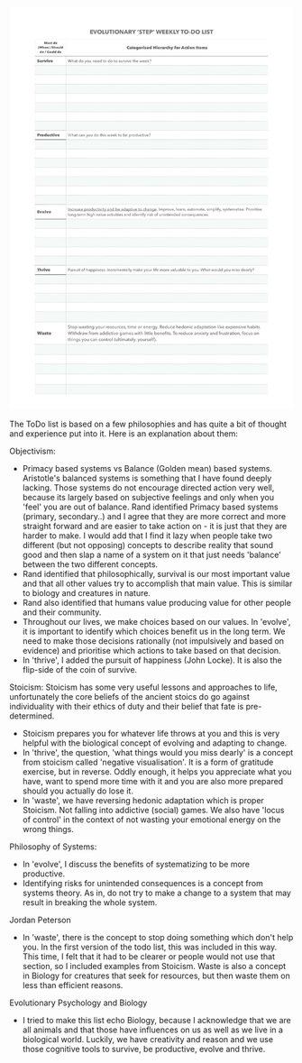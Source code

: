 ![todo_list](/todo_list.jpg?raw=true "ToDo List")

The ToDo list is based on a few philosophies and has quite a bit of thought and experience put into it.
Here is an explanation about them:


Objectivism: 
- Primacy based systems vs Balance (Golden mean) based systems. Aristotle's balanced systems is something that I have found deeply lacking. Those systems do not encourage directed action very well, because its largely based on subjective feelings and only when you 'feel' you are out of balance. Rand identified Primacy based systems (primary, secondary..) and I agree that they are more correct and more straight forward and are easier to take action on - it is just that they are harder to make. I would add that I find it lazy when people take two different (but not opposing) concepts to describe reality that sound good and then slap a name of a system on it that just needs 'balance' between the two different concepts. 
- Rand identified that philosophically, survival is our most important value and that all other values try to accomplish that main value. This is similar to biology and creatures in nature.
- Rand also identified that humans value producing value for other people and their community. 
- Throughout our lives, we make choices based on our values. In 'evolve', it is important to identify which choices
benefit us in the long term. We need to make those decisions rationally (not impulsively and based on evidence) and prioritise which actions to take based on that decision.
- In 'thrive', I added the pursuit of happiness (John Locke). It is also the flip-side of the coin of survive.

Stoicism:
Stoicism has some very useful lessons and approaches to life, unfortunately the core beliefs of the ancient stoics do go against individuality with their ethics of duty and their belief that fate is pre-determined. 
- Stoicism prepares you for whatever life throws at you and this is very helpful with the biological concept of evolving and adapting to change.
- In 'thrive', the question, 'what things would you miss dearly' is a concept from stoicism called 'negative visualisation'. It is a form of gratitude exercise, but in reverse. Oddly enough, it helps you appreciate what you have, want to spend more time with it and you are also more prepared should you actually do lose it.
- In 'waste', we have reversing hedonic adaptation which is proper Stoicism. Not falling into addictive (social) games. We also have 'locus of control' in the context of not wasting your emotional energy on the wrong things.


Philosophy of Systems:
- In 'evolve', I discuss the benefits of systematizing to be more productive.
- Identifying risks for unintended consequences is a concept from systems theory. As in, do not try to make a change to a system that may result in breaking the whole system.

Jordan Peterson
- In 'waste', there is the concept to stop doing something which don't help you. In the first version of the todo list, this was included in this way. This time, I felt that it had to be clearer or people would not use that section, so I included examples from Stoicism. Waste is also a concept in Biology for creatures that seek for resources, but then waste them on less than efficient reasons.

Evolutionary Psychology and Biology
- I tried to make this list echo Biology, because I acknowledge that we are all animals and that those have influences on us as well as we live in a biological world. Luckily, we have creativity and reason and we use those cognitive tools to survive, be productive, evolve and thrive.




